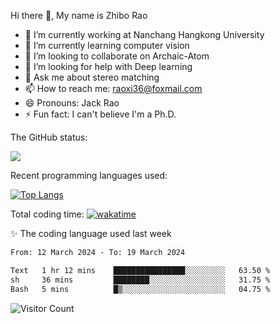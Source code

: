 Hi there 👋, My name is Zhibo Rao
- 🔭 I’m currently working at Nanchang Hangkong University
- 🌱 I’m currently learning computer vision
- 👯 I’m looking to collaborate on Archaic-Atom
- 🤔 I’m looking for help with Deep learning
- 💬 Ask me about stereo matching
- 📫 How to reach me: raoxi36@foxmail.com
- 😄 Pronouns: Jack Rao
- ⚡ Fun fact: I can't believe I'm a Ph.D.

The GitHub status:

![](https://github-readme-stats.vercel.app/api?username=ZhiboRao)

Recent programming languages used:

[![Top Langs](https://github-readme-stats.vercel.app/api/top-langs/?username=ZhiboRao&layout=compact)](https://github.com/anuraghazra/github-readme-stats)

Total coding time: [![wakatime](https://wakatime.com/badge/user/51ec5ec7-4742-4243-9eea-732ade32c0b7.svg)](https://wakatime.com/@51ec5ec7-4742-4243-9eea-732ade32c0b7)

✨ The coding language used last week 
<!--START_SECTION:waka-->

```txt
From: 12 March 2024 - To: 19 March 2024

Text   1 hr 12 mins    ████████████████░░░░░░░░░   63.50 %
sh     36 mins         ████████░░░░░░░░░░░░░░░░░   31.75 %
Bash   5 mins          █▒░░░░░░░░░░░░░░░░░░░░░░░   04.75 %
```

<!--END_SECTION:waka-->

![Visitor Count](https://profile-counter.glitch.me/Raohaocheng/count.svg)
